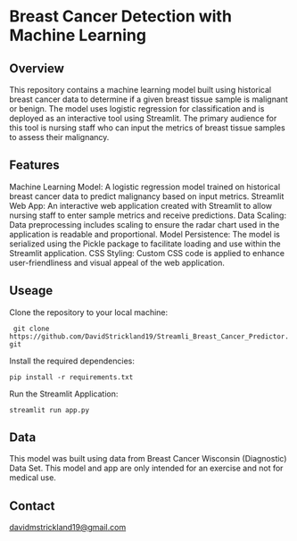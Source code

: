 # Breast Cancer Detection with Machine Learning




## Overview


This repository contains a machine learning model built using historical breast cancer data to determine if a given breast tissue sample is malignant or benign. The model uses logistic regression for classification and is deployed as an interactive tool using Streamlit. The primary audience for this tool is nursing staff who can input the metrics of breast tissue samples to assess their malignancy.




## Features


Machine Learning Model: A logistic regression model trained on historical breast cancer data to predict malignancy based on input metrics.
Streamlit Web App: An interactive web application created with Streamlit to allow nursing staff to enter sample metrics and receive predictions.
Data Scaling: Data preprocessing includes scaling to ensure the radar chart used in the application is readable and proportional.
Model Persistence: The model is serialized using the Pickle package to facilitate loading and use within the Streamlit application.
CSS Styling: Custom CSS code is applied to enhance user-friendliness and visual appeal of the web application.





## Useage


Clone the repository to your local machine:

 ``` git clone https://github.com/DavidStrickland19/Streamli_Breast_Cancer_Predictor.git```


Install the required dependencies: 

```pip install -r requirements.txt```


Run the Streamlit Application:

```streamlit run app.py```







## Data


This model was built using data from Breast Cancer Wisconsin (Diagnostic) Data Set. This model and app are only intended for an exercise and not for medical use.






## Contact


davidmstrickland19@gmail.com
